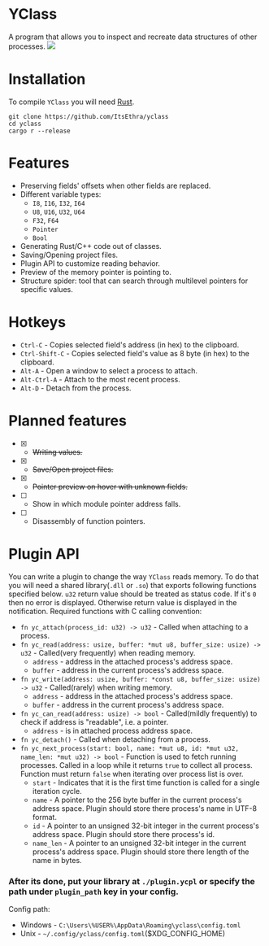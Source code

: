 # YClass
A program that allows you to inspect and recreate data structures of other processes.
![](./assets/showcase1.png)

# Installation
To compile `YClass` you will need [Rust](https://www.rust-lang.org/tools/install).
```
git clone https://github.com/ItsEthra/yclass
cd yclass
cargo r --release
```

# Features
* Preserving fields' offsets when other fields are replaced.
* Different variable types:
    * `I8`, `I16`, `I32`, `I64`
    * `U8`, `U16`, `U32`, `U64`
    * `F32`, `F64`
    * `Pointer`
    * `Bool`
* Generating Rust/C++ code out of classes.
* Saving/Opening project files.
* Plugin API to customize reading behavior.
* Preview of the memory pointer is pointing to.
* Structure spider: tool that can search through multilevel pointers for specific values.

# Hotkeys
* `Ctrl-C` - Copies selected field's address (in hex) to the clipboard.
* `Ctrl-Shift-C` - Copies selected field's value as 8 byte (in hex) to the clipboard.
* `Alt-A` - Open a window to select a process to attach.
* `Alt-Ctrl-A` - Attach to the most recent process.
* `Alt-D` - Detach from the process.

# Planned features
* [x] - ~~Writing values.~~
* [x] - ~~Save/Open project files.~~
* [x] - ~~Pointer preview on hover with unknown fields.~~
* [ ] - Show in which module pointer address falls.
* [ ] - Disassembly of function pointers.

# Plugin API
You can write a plugin to change the way `YClass` reads memory.
To do that you will need a shared library(`.dll` or `.so`) that exports following functions
specified below. `u32` return value should be treated as status code. If it's `0` then no error is displayed.
Otherwise return value is displayed in the notification.
Required functions with C calling convention:
* `fn yc_attach(process_id: u32) -> u32` - Called when attaching to a process.
* `fn yc_read(address: usize, buffer: *mut u8, buffer_size: usize) -> u32` - Called(very frequently) when reading memory.
    * `address` - address in the attached process's address space.
    * `buffer` - address in the current process's address space.
* `fn yc_write(address: usize, buffer: *const u8, buffer_size: usize) -> u32` - Called(rarely) when writing memory.
    * `address` - address in the attached process's address space.
    * `buffer` - address in the current process's address space.
* `fn yc_can_read(address: usize) -> bool` - Called(mildly frequently) to check if address is "readable", i.e. a pointer.
    * `address` - is in attached process address space.
* `fn yc_detach()` - Called when detaching from a process.
* `fn yc_next_process(start: bool, name: *mut u8, id: *mut u32, name_len: *mut u32) -> bool` - Function is used to fetch running processes.
    Called in a loop while it returns `true` to collect all process.
    Function must return `false` when iterating over process list is over.
    * `start` - Indicates that it is the first time function is called for a single iteration cycle.
    * `name` - A pointer to the 256 byte buffer in the current process's address space.
    Plugin should store there process's name in UTF-8 format.
    * `id` - A pointer to an unsigned 32-bit integer in the current process's address space.
    Plugin should store there process's id.
    * `name_len` - A pointer to an unsigned 32-bit integer in the current process's address space.
    Plugin should store there length of the name in bytes.
### After its done, put your library at `./plugin.ycpl` or specify the path under `plugin_path` key in your config.
Config path:
* Windows - `C:\Users\%USER%\AppData\Roaming\yclass\config.toml`
* Unix - `~/.config/yclass/config.toml`($XDG_CONFIG_HOME)
